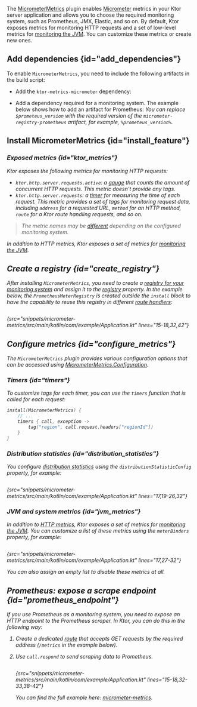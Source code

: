 [//]: # (title: Micrometer metrics)
[micrometer_jvm_metrics]: https://micrometer.io/docs/ref/jvm

<microformat>
<var name="example_name" value="micrometer-metrics"/>
<include src="lib.xml" include-id="download_example"/>
</microformat>

The [MicrometerMetrics](https://api.ktor.io/ktor-features/ktor-metrics-micrometer/ktor-metrics-micrometer/io.ktor.metrics.micrometer/-micrometer-metrics/index.html) plugin enables [Micrometer](https://micrometer.io/docs) metrics in your Ktor server application and allows you to choose the required monitoring system, such as Prometheus, JMX, Elastic, and so on. By default, Ktor exposes metrics for monitoring HTTP requests and a set of low-level metrics for [monitoring the JVM][micrometer_jvm_metrics]. You can customize these metrics or create new ones.

## Add dependencies {id="add_dependencies"}
To enable `MicrometerMetrics`, you need to include the following artifacts in the build script:
* Add the `ktor-metrics-micrometer` dependency:
    <var name="artifact_name" value="ktor-metrics-micrometer"/>
    <include src="lib.xml" include-id="add_ktor_artifact"/>
  
* Add a dependency required for a monitoring system. The example below shows how to add an artifact for Prometheus:
    <var name="group_id" value="io.micrometer"/>
    <var name="artifact_name" value="micrometer-registry-prometheus"/>
    <var name="version" value="prometeus_version"/>
    <include src="lib.xml" include-id="add_artifact"/>
    You can replace `$prometeus_version` with the required version of the `micrometer-registry-prometheus` artifact, for example, `%prometeus_version%`.

## Install MicrometerMetrics {id="install_feature"}

<var name="feature_name" value="MicrometerMetrics"/>
<include src="lib.xml" include-id="install_feature"/>

### Exposed metrics {id="ktor_metrics"}
Ktor exposes the following metrics for monitoring HTTP requests:
* `ktor.http.server.requests.active`: a [gauge](https://micrometer.io/docs/concepts#_gauges) that counts the amount of concurrent HTTP requests. This metric doesn't provide any tags.
* `ktor.http.server.requests`: a [timer](https://micrometer.io/docs/concepts#_timers) for measuring the time of each request. This metric provides a set of tags for monitoring request data, including `address` for a requested URL, `method` for an HTTP method, `route` for a Ktor route handling requests, and so on.

> The metric names may be [different](https://micrometer.io/docs/concepts#_naming_meters) depending on the configured monitoring system.

In addition to HTTP metrics, Ktor exposes a set of metrics for [monitoring the JVM](#jvm_metrics).

## Create a registry {id="create_registry"}

After installing `MicrometerMetrics`, you need to create a [registry for your monitoring system](https://micrometer.io/docs/concepts#_registry) and assign it to the [registry](https://api.ktor.io/ktor-features/ktor-metrics-micrometer/ktor-metrics-micrometer/io.ktor.metrics.micrometer/-micrometer-metrics/-configuration/registry.html) property. In the example below, the `PrometheusMeterRegistry` is created outside the `install` block to have the capability to reuse this registry in different [route handlers](Routing_in_Ktor.md):

```kotlin
```
{src="snippets/micrometer-metrics/src/main/kotlin/com/example/Application.kt" lines="15-18,32,42"}



## Configure metrics {id="configure_metrics"}

The `MicrometerMetrics` plugin provides various configuration options that can be accessed using [MicrometerMetrics.Configuration](https://api.ktor.io/ktor-features/ktor-metrics-micrometer/ktor-metrics-micrometer/io.ktor.metrics.micrometer/-micrometer-metrics/-configuration/index.html).

### Timers {id="timers"}
To customize tags for each timer, you can use the `timers` function that is called for each request:
```kotlin
install(MicrometerMetrics) {
    // ...
    timers { call, exception ->
        tag("region", call.request.headers["regionId"])
    }
}
```

### Distribution statistics {id="distribution_statistics"}
You configure [distribution statistics](https://micrometer.io/docs/concepts#_configuring_distribution_statistics) using the `distributionStatisticConfig` property, for example:

```kotlin
```
{src="snippets/micrometer-metrics/src/main/kotlin/com/example/Application.kt" lines="17,19-26,32"}


### JVM and system metrics {id="jvm_metrics"}
In addition to [HTTP metrics](#ktor_metrics), Ktor exposes a set of metrics for [monitoring the JVM][micrometer_jvm_metrics]. You can customize a list of these metrics using the `meterBinders` property, for example:

```kotlin
```
{src="snippets/micrometer-metrics/src/main/kotlin/com/example/Application.kt" lines="17,27-32"}

You can also assign an empty list to disable these metrics at all.


## Prometheus: expose a scrape endpoint {id="prometheus_endpoint"}
If you use Prometheus as a monitoring system, you need to expose an HTTP endpoint to the Prometheus scraper. In Ktor, you can do this in the following way:
1. Create a dedicated [route](Routing_in_Ktor.md) that accepts GET requests by the required address (`/metrics` in the example below).
2. Use `call.respond` to send scraping data to Prometheus.

   ```kotlin
   ```
   {src="snippets/micrometer-metrics/src/main/kotlin/com/example/Application.kt" lines="15-18,32-33,38-42"}

   You can find the full example here: [micrometer-metrics](https://github.com/ktorio/ktor-documentation/tree/main/codeSnippets/snippets/micrometer-metrics).
